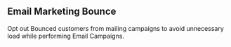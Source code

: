 Email Marketing Bounce
----------------------

Opt out Bounced customers from mailing campaigns to avoid unnecessary load while performing Email Campaigns.